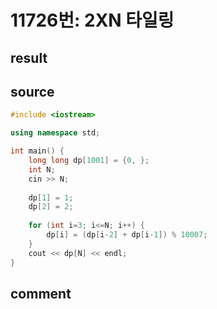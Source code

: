 11726번: 2XN 타일링
==================

result
------


source
------
```c++
#include <iostream>

using namespace std;

int main() {
    long long dp[1001] = {0, };
    int N;
    cin >> N;
    
    dp[1] = 1;
    dp[2] = 2;
    
    for (int i=3; i<=N; i++) {
        dp[i] = (dp[i-2] + dp[i-1]) % 10007;
    }
    cout << dp[N] << endl;
}

```

comment
-----
